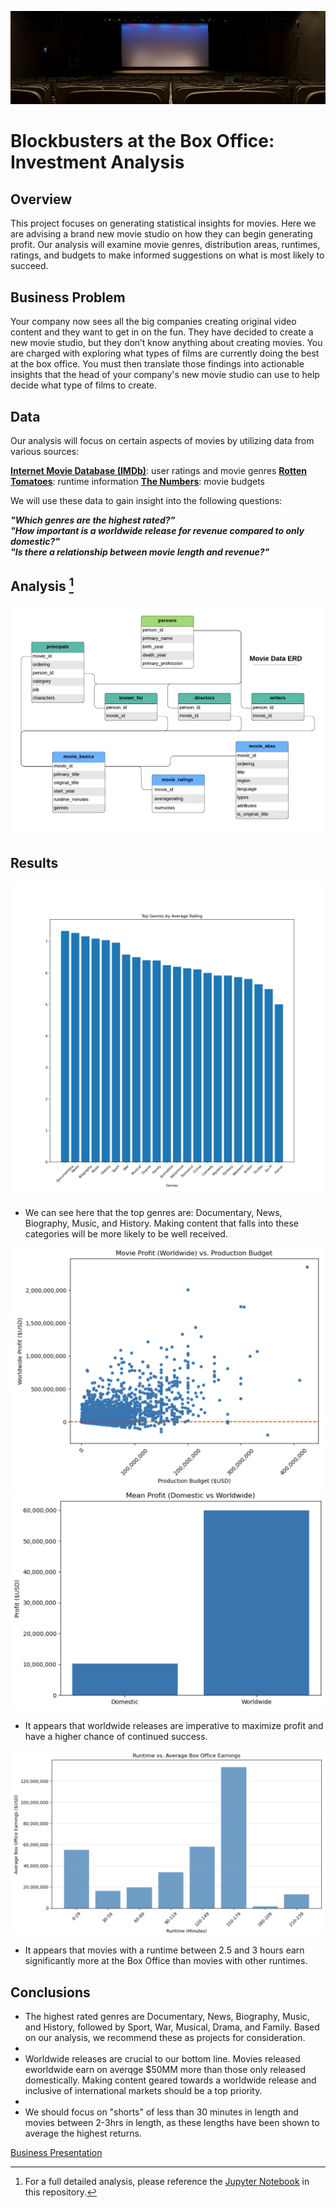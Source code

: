 ![img](./images/notebook_header.jpg)
# Blockbusters at the Box Office: Investment Analysis

## Overview

This project focuses on generating statistical insights for movies. Here we are advising a brand new movie studio on how they can begin generating profit. Our analysis will examine movie genres, distribution areas, runtimes, ratings, and budgets to make informed suggestions on what is most likely to succeed.

## Business Problem

Your company now sees all the big companies creating original video content and they want to get in on the fun. They have decided to create a new movie studio, but they don’t know anything about creating movies. You are charged with exploring what types of films are currently doing the best at the box office. You must then translate those findings into actionable insights that the head of your company's new movie studio can use to help decide what type of films to create.

## Data
Our analysis will focus on certain aspects of movies by utilizing data from various sources:

[**Internet Movie Database (IMDb)**](https://www.imdb.com/): user ratings and movie genres
[**Rotten Tomatoes**](https://www.rottentomatoes.com/): runtime information
[**The Numbers**](https://www.the-numbers.com/): movie budgets


We will use these data to gain insight into the following questions:

*__"Which genres are the highest rated?"__* <br>
*__"How important is a worldwide release for revenue compared to only domestic?"__* <br>
*__"Is there a relationship between movie length and revenue?"__* <br>


## Analysis [^1]
![img](./images/movie_data_erd.jpeg)


## Results

![img](./images/top_genres.png)
- We can see here that the top genres are: Documentary, News, Biography, Music, and History. Making content that falls into these categories will be more likely to be well received.

![img](./images/budget_vs_worldwide_profit.png)
![img](./images/mean_profit_domestic_vs_world.png)
- It appears that worldwide releases are imperative to maximize profit and have a higher chance of continued success.

![img](./images/runtime_and_avg_earnings.png)
- It appears that movies with a runtime between 2.5 and 3 hours earn significantly more at the Box Office than movies with other runtimes.

## Conclusions
- The highest rated genres are Documentary, News, Biography, Music, and History, followed by Sport, War, Musical, Drama, and Family. Based on our analysis, we recommend these as projects for consideration.
- 
- Worldwide releases are crucial to our bottom line. Movies released eworldwide earn on averqge $50MM more than those only released domestically. Making content geared towards a worldwide release and inclusive of international markets should be a top priority.
- 
- We should focus on "shorts" of less than 30 minutes in length and movies between 2-3hrs in length, as these lengths have been shown to average the highest returns.


[Business Presentation](presentation.pdf)


[^1]:For a full detailed analysis, please reference the [Jupyter Notebook](https://github.com/connoranastasio/dsc-phase-2-project-v3/blob/master/student.pdf) in this repository.
